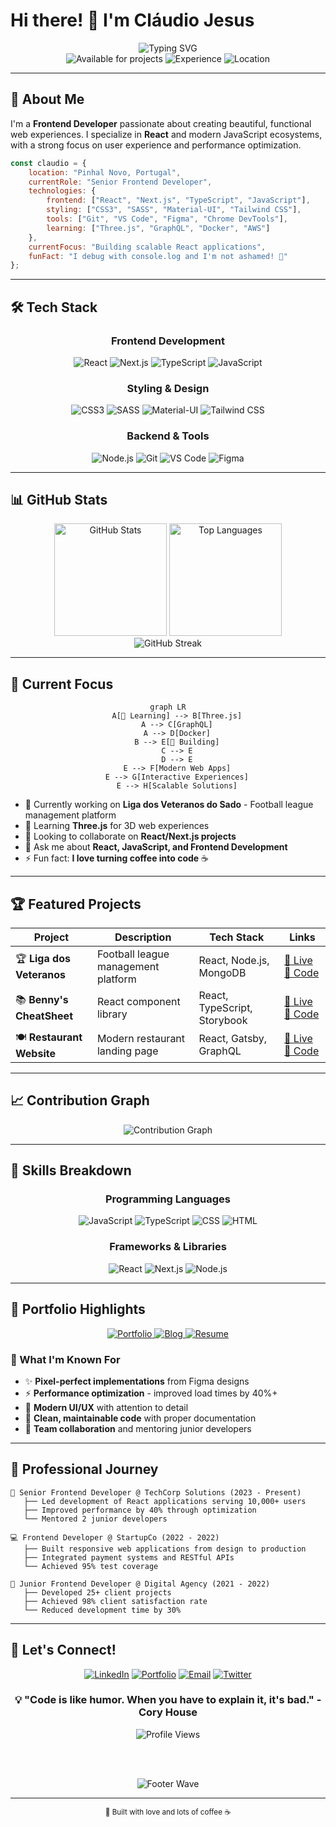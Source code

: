 # Hi there! 👋 I'm Cláudio Jesus

<div align="center">
  <img src="https://readme-typing-svg.herokuapp.com?font=Inter&weight=600&size=28&duration=3000&pause=1000&color=4A90E2&background=0A0A0A00&center=true&vCenter=true&multiline=true&width=600&height=100&lines=Frontend+Developer;React+Enthusiast;UI%2FUX+Focused;Problem+Solver" alt="Typing SVG" />
</div>

<div align="center">
  <img src="https://img.shields.io/badge/Available_for_new_projects-4CAF50?style=for-the-badge&logo=checkmarx&logoColor=white" alt="Available for projects" />
  <img src="https://img.shields.io/badge/3%2B_Years_Experience-4A90E2?style=for-the-badge&logo=calendar&logoColor=white" alt="Experience" />
  <img src="https://img.shields.io/badge/Based_in_Portugal-FF9800?style=for-the-badge&logo=googlemaps&logoColor=white" alt="Location" />
</div>

---

## 🚀 About Me

I'm a **Frontend Developer** passionate about creating beautiful, functional web experiences. I specialize in **React** and modern JavaScript ecosystems, with a strong focus on user experience and performance optimization.

```javascript
const claudio = {
    location: "Pinhal Novo, Portugal",
    currentRole: "Senior Frontend Developer",
    technologies: {
        frontend: ["React", "Next.js", "TypeScript", "JavaScript"],
        styling: ["CSS3", "SASS", "Material-UI", "Tailwind CSS"],
        tools: ["Git", "VS Code", "Figma", "Chrome DevTools"],
        learning: ["Three.js", "GraphQL", "Docker", "AWS"]
    },
    currentFocus: "Building scalable React applications",
    funFact: "I debug with console.log and I'm not ashamed! 🐛"
};
```

---

## 🛠️ Tech Stack

<div align="center">

### Frontend Development
![React](https://img.shields.io/badge/React-20232A?style=for-the-badge&logo=react&logoColor=61DAFB)
![Next.js](https://img.shields.io/badge/Next.js-000000?style=for-the-badge&logo=next.js&logoColor=white)
![TypeScript](https://img.shields.io/badge/TypeScript-007ACC?style=for-the-badge&logo=typescript&logoColor=white)
![JavaScript](https://img.shields.io/badge/JavaScript-F7DF1E?style=for-the-badge&logo=javascript&logoColor=black)

### Styling & Design
![CSS3](https://img.shields.io/badge/CSS3-1572B6?style=for-the-badge&logo=css3&logoColor=white)
![SASS](https://img.shields.io/badge/SASS-CC6699?style=for-the-badge&logo=sass&logoColor=white)
![Material-UI](https://img.shields.io/badge/Material--UI-0081CB?style=for-the-badge&logo=material-ui&logoColor=white)
![Tailwind CSS](https://img.shields.io/badge/Tailwind_CSS-38B2AC?style=for-the-badge&logo=tailwind-css&logoColor=white)

### Backend & Tools
![Node.js](https://img.shields.io/badge/Node.js-43853D?style=for-the-badge&logo=node.js&logoColor=white)
![Git](https://img.shields.io/badge/Git-F05032?style=for-the-badge&logo=git&logoColor=white)
![VS Code](https://img.shields.io/badge/VS_Code-007ACC?style=for-the-badge&logo=visual-studio-code&logoColor=white)
![Figma](https://img.shields.io/badge/Figma-F24E1E?style=for-the-badge&logo=figma&logoColor=white)

</div>

---

## 📊 GitHub Stats

<div align="center">
  <img height="180em" src="https://github-readme-stats.vercel.app/api?username=YOUR_USERNAME&show_icons=true&theme=tokyonight&bg_color=0a0a0a&title_color=4a90e2&icon_color=4a90e2&text_color=ffffff&border_color=4a90e2" alt="GitHub Stats" />
  <img height="180em" src="https://github-readme-stats.vercel.app/api/top-langs/?username=YOUR_USERNAME&layout=compact&theme=tokyonight&bg_color=0a0a0a&title_color=4a90e2&text_color=ffffff&border_color=4a90e2" alt="Top Languages" />
</div>

<div align="center">
  <img src="https://github-readme-streak-stats.herokuapp.com/?user=YOUR_USERNAME&theme=tokyonight&background=0a0a0a&ring=4a90e2&fire=4a90e2&currStreakLabel=4a90e2&border=4a90e2" alt="GitHub Streak" />
</div>

---

## 🎯 Current Focus

<div align="center">

```mermaid
graph LR
    A[🎯 Learning] --> B[Three.js]
    A --> C[GraphQL]
    A --> D[Docker]
    B --> E[🚀 Building]
    C --> E
    D --> E
    E --> F[Modern Web Apps]
    E --> G[Interactive Experiences]
    E --> H[Scalable Solutions]
```

</div>

- 🔭 Currently working on **Liga dos Veteranos do Sado** - Football league management platform
- 🌱 Learning **Three.js** for 3D web experiences
- 👯 Looking to collaborate on **React/Next.js projects**
- 💬 Ask me about **React, JavaScript, and Frontend Development**
- ⚡ Fun fact: **I love turning coffee into code** ☕

---

## 🏆 Featured Projects

<div align="center">

| Project | Description | Tech Stack | Links |
|---------|-------------|------------|-------|
| 🏆 **Liga dos Veteranos** | Football league management platform | React, Node.js, MongoDB | [🔗 Live](link) [📱 Code](link) |
| 📚 **Benny's CheatSheet** | React component library | React, TypeScript, Storybook | [🔗 Live](link) [📱 Code](link) |
| 🍽️ **Restaurant Website** | Modern restaurant landing page | React, Gatsby, GraphQL | [🔗 Live](link) [📱 Code](link) |

</div>

---

## 📈 Contribution Graph

<div align="center">
  <img src="https://github-readme-activity-graph.vercel.app/graph?username=YOUR_USERNAME&bg_color=0a0a0a&color=4a90e2&line=4a90e2&point=ffffff&area=true&hide_border=true" alt="Contribution Graph" />
</div>

---

## 🌟 Skills Breakdown

<div align="center">

### Programming Languages
![JavaScript](https://img.shields.io/badge/JavaScript-90%25-4A90E2?style=flat-square&logo=javascript)
![TypeScript](https://img.shields.io/badge/TypeScript-85%25-4A90E2?style=flat-square&logo=typescript)
![CSS](https://img.shields.io/badge/CSS-95%25-4A90E2?style=flat-square&logo=css3)
![HTML](https://img.shields.io/badge/HTML-95%25-4A90E2?style=flat-square&logo=html5)

### Frameworks & Libraries
![React](https://img.shields.io/badge/React-Expert-4CAF50?style=flat-square&logo=react)
![Next.js](https://img.shields.io/badge/Next.js-Advanced-4A90E2?style=flat-square&logo=next.js)
![Node.js](https://img.shields.io/badge/Node.js-Intermediate-FF9800?style=flat-square&logo=node.js)

</div>

---

## 🎨 Portfolio Highlights

<div align="center">
  <a href="YOUR_PORTFOLIO_LINK">
    <img src="https://img.shields.io/badge/🌐_Visit_My_Portfolio-4A90E2?style=for-the-badge&logoColor=white" alt="Portfolio" />
  </a>
  <a href="YOUR_BLOG_LINK">
    <img src="https://img.shields.io/badge/📝_Read_My_Blog-D81B60?style=for-the-badge&logoColor=white" alt="Blog" />
  </a>
  <a href="YOUR_RESUME_LINK">
    <img src="https://img.shields.io/badge/📄_Download_Resume-4CAF50?style=for-the-badge&logoColor=white" alt="Resume" />
  </a>
</div>

### 🎯 What I'm Known For
- ✨ **Pixel-perfect implementations** from Figma designs
- ⚡ **Performance optimization** - improved load times by 40%+
- 🎨 **Modern UI/UX** with attention to detail
- 🔧 **Clean, maintainable code** with proper documentation
- 👥 **Team collaboration** and mentoring junior developers

---

## 💼 Professional Journey

```
🚀 Senior Frontend Developer @ TechCorp Solutions (2023 - Present)
   ├── Led development of React applications serving 10,000+ users
   ├── Improved performance by 40% through optimization
   └── Mentored 2 junior developers

💻 Frontend Developer @ StartupCo (2022 - 2022)
   ├── Built responsive web applications from design to production
   ├── Integrated payment systems and RESTful APIs
   └── Achieved 95% test coverage

🌱 Junior Frontend Developer @ Digital Agency (2021 - 2022)
   ├── Developed 25+ client projects
   ├── Achieved 98% client satisfaction rate
   └── Reduced development time by 30%
```

---

## 🤝 Let's Connect!

<div align="center">

[![LinkedIn](https://img.shields.io/badge/LinkedIn-0077B5?style=for-the-badge&logo=linkedin&logoColor=white)](YOUR_LINKEDIN)
[![Portfolio](https://img.shields.io/badge/Portfolio-4A90E2?style=for-the-badge&logo=google-chrome&logoColor=white)](YOUR_PORTFOLIO)
[![Email](https://img.shields.io/badge/Email-D14836?style=for-the-badge&logo=gmail&logoColor=white)](mailto:YOUR_EMAIL)
[![Twitter](https://img.shields.io/badge/Twitter-1DA1F2?style=for-the-badge&logo=twitter&logoColor=white)](YOUR_TWITTER)

</div>

<div align="center">
  <h3>💡 "Code is like humor. When you have to explain it, it's bad." - Cory House</h3>
  
  <img src="https://komarev.com/ghpvc/?username=YOUR_USERNAME&style=flat-square&color=4A90E2" alt="Profile Views" />
  
  <br><br>
  
  <img src="https://capsule-render.vercel.app/api?type=waving&color=4A90E2&height=100&section=footer" alt="Footer Wave" />
</div>

---

<div align="center">
  <sub>💙 Built with love and lots of coffee ☕</sub>
</div>
